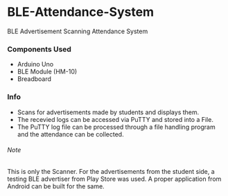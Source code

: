 # BLE-Attendance-System
BLE Advertisement Scanning Attendance System

### Components Used
- Arduino Uno
- BLE Module (HM-10)
- Breadboard

### Info
- Scans for advertisements made by students and displays them. 
- The recevied logs can be accessed via PuTTY and stored into a File.
- The PuTTY log file can be processed through a file handling program and the attendance can be collected.


###### Note
This is only the Scanner. For the advertisements from the student side, a testing BLE advertiser from Play Store was used.
A proper application from Android can be built for the same.